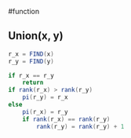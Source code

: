 #function 

## Union(x, y)
```java
r_x = FIND(x)
r_y = FIND(y)

if r_x == r_y
	return 
if rank(r_x) > rank(r_y)
	pi(r_y) = r_x
else
	pi(r_x) = r_y
	if rank(r_x) == rank(r_y)
		rank(r_y) = rank(r_y) + 1
```
